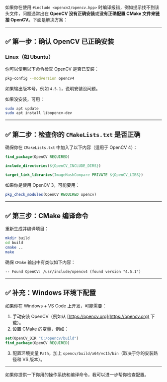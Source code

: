 如果你在使用 `#include <opencv2/opencv.hpp>` 时编译报错，例如提示找不到该头文件，问题通常出在 **OpenCV 没有正确安装**或**没有正确配置 CMake 文件来链接 OpenCV**。下面是解决方案：

---

## ✅ 第一步：确认 OpenCV 已正确安装

### Linux（如 Ubuntu）

你可以使用以下命令检查 OpenCV 是否已安装：

```bash
pkg-config --modversion opencv4
```

如果输出版本号，例如 `4.5.1`，说明安装没问题。

如果没安装，可用：

```bash
sudo apt update
sudo apt install libopencv-dev
```

---

## ✅ 第二步：检查你的 `CMakeLists.txt` 是否正确

确保你在 `CMakeLists.txt` 中加入了以下内容（适用于 OpenCV 4）：

```cmake
find_package(OpenCV REQUIRED)

include_directories(${OpenCV_INCLUDE_DIRS})

target_link_libraries(ImageHashCompare PRIVATE ${OpenCV_LIBS})
```

如果你是使用 OpenCV 3，可能要用：

```cmake
pkg_check_modules(OpenCV REQUIRED opencv)
```

---

## ✅ 第三步：CMake 编译命令

重新生成并编译项目：

```bash
mkdir build
cd build
cmake ..
make
```

确保 `CMake` 输出中有类似如下内容：

```
-- Found OpenCV: /usr/include/opencv4 (found version "4.5.1")
```

---

## ✅ 补充：Windows 环境下配置

如果你在 Windows + VS Code 上开发，可能需要：

1. 手动安装 OpenCV（例如从 [https://opencv.org](https://opencv.org) 下载）。
2. 设置 CMake 的变量，例如：

```cmake
set(OpenCV_DIR "C:/opencv/build")
find_package(OpenCV REQUIRED)
```

3. 配置环境变量 `Path`，加上 `opencv/build/x64/vc15/bin`（取决于你的安装路径和 VS 版本）。

---

如果你提供一下你用的操作系统和编译命令，我可以进一步帮你检查配置。
